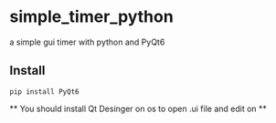 # simple_timer_python
a simple gui timer with python and PyQt6 

## Install 
```
pip install PyQt6
```
** You should install Qt Desinger on os to open .ui file and edit on ** 
